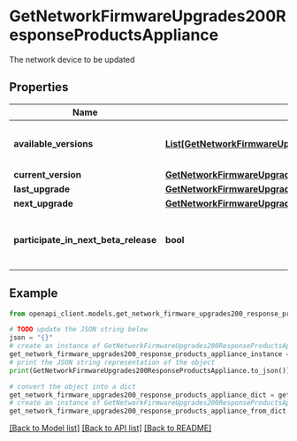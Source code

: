 # GetNetworkFirmwareUpgrades200ResponseProductsAppliance

The network device to be updated

## Properties

Name | Type | Description | Notes
------------ | ------------- | ------------- | -------------
**available_versions** | [**List[GetNetworkFirmwareUpgrades200ResponseProductsApplianceAvailableVersionsInner]**](GetNetworkFirmwareUpgrades200ResponseProductsApplianceAvailableVersionsInner.md) | Firmware versions available for upgrade | [optional] 
**current_version** | [**GetNetworkFirmwareUpgrades200ResponseProductsApplianceCurrentVersion**](GetNetworkFirmwareUpgrades200ResponseProductsApplianceCurrentVersion.md) |  | [optional] 
**last_upgrade** | [**GetNetworkFirmwareUpgrades200ResponseProductsApplianceLastUpgrade**](GetNetworkFirmwareUpgrades200ResponseProductsApplianceLastUpgrade.md) |  | [optional] 
**next_upgrade** | [**GetNetworkFirmwareUpgrades200ResponseProductsApplianceNextUpgrade**](GetNetworkFirmwareUpgrades200ResponseProductsApplianceNextUpgrade.md) |  | [optional] 
**participate_in_next_beta_release** | **bool** | Whether or not the network wants beta firmware | [optional] 

## Example

```python
from openapi_client.models.get_network_firmware_upgrades200_response_products_appliance import GetNetworkFirmwareUpgrades200ResponseProductsAppliance

# TODO update the JSON string below
json = "{}"
# create an instance of GetNetworkFirmwareUpgrades200ResponseProductsAppliance from a JSON string
get_network_firmware_upgrades200_response_products_appliance_instance = GetNetworkFirmwareUpgrades200ResponseProductsAppliance.from_json(json)
# print the JSON string representation of the object
print(GetNetworkFirmwareUpgrades200ResponseProductsAppliance.to_json())

# convert the object into a dict
get_network_firmware_upgrades200_response_products_appliance_dict = get_network_firmware_upgrades200_response_products_appliance_instance.to_dict()
# create an instance of GetNetworkFirmwareUpgrades200ResponseProductsAppliance from a dict
get_network_firmware_upgrades200_response_products_appliance_from_dict = GetNetworkFirmwareUpgrades200ResponseProductsAppliance.from_dict(get_network_firmware_upgrades200_response_products_appliance_dict)
```
[[Back to Model list]](../README.md#documentation-for-models) [[Back to API list]](../README.md#documentation-for-api-endpoints) [[Back to README]](../README.md)


